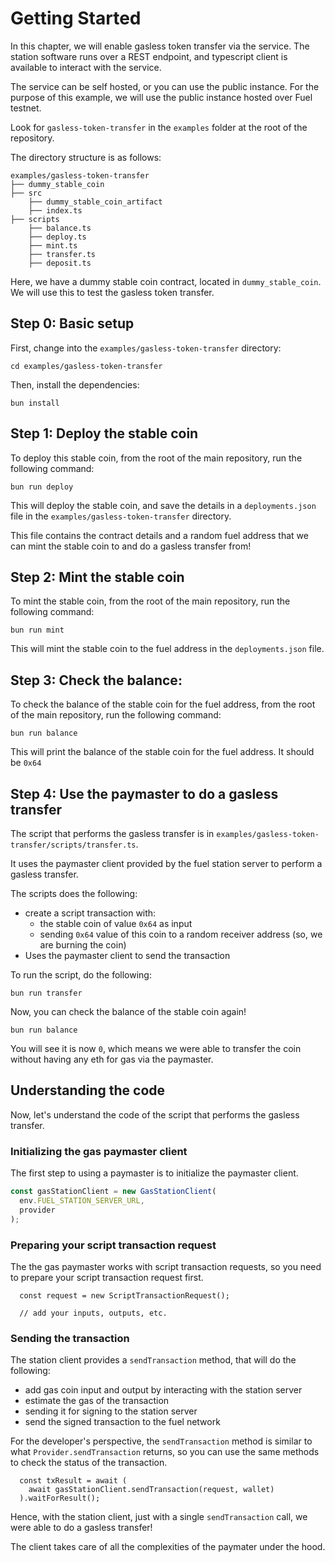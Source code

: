 # Getting Started

In this chapter, we will enable gasless token transfer via the service. The station software runs over a REST endpoint, and typescript client is available to interact with the service.

The service can be self hosted, or you can use the public instance. For the purpose of this example, we will use the public instance hosted over Fuel testnet.

Look for `gasless-token-transfer` in the `examples` folder at the root of the repository.

The directory structure is as follows:

```
examples/gasless-token-transfer
├── dummy_stable_coin
├── src
    ├── dummy_stable_coin_artifact
    ├── index.ts
├── scripts
    ├── balance.ts
    ├── deploy.ts
    ├── mint.ts
    ├── transfer.ts
    ├── deposit.ts
```

Here, we have a dummy stable coin contract, located in `dummy_stable_coin`. We will use this to test the gasless token transfer.

## Step 0: Basic setup

First, change into the `examples/gasless-token-transfer` directory:

```
cd examples/gasless-token-transfer
```

Then, install the dependencies:

```
bun install
```

## Step 1: Deploy the stable coin

To deploy this stable coin, from the root of the main repository, run the following command:

```
bun run deploy
```

This will deploy the stable coin, and save the details in a `deployments.json` file in the `examples/gasless-token-transfer` directory.

This file contains the contract details and a random fuel address that we can mint the stable coin to and do a gasless transfer from!

## Step 2: Mint the stable coin

To mint the stable coin, from the root of the main repository, run the following command:

```
bun run mint
```

This will mint the stable coin to the fuel address in the `deployments.json` file.

## Step 3: Check the balance:

To check the balance of the stable coin for the fuel address, from the root of the main repository, run the following command:

```
bun run balance
```

This will print the balance of the stable coin for the fuel address. It should be `0x64`

## Step 4: Use the paymaster to do a gasless transfer

The script that performs the gasless transfer is in `examples/gasless-token-transfer/scripts/transfer.ts`.

It uses the paymaster client provided by the fuel station server to perform a gasless transfer.

The scripts does the following:

- create a script transaction with:
  - the stable coin of value `0x64` as input
  - sending `0x64` value of this coin to a random receiver address (so, we are burning the coin)
- Uses the paymaster client to send the transaction

To run the script, do the following:

```
bun run transfer
```

Now, you can check the balance of the stable coin again!

```
bun run balance
```

You will see it is now `0`, which means we were able to transfer the coin without having any eth for gas via the paymaster.

## Understanding the code

Now, let's understand the code of the script that performs the gasless transfer.

### Initializing the gas paymaster client

The first step to using a paymaster is to initialize the paymaster client.

```typescript
const gasStationClient = new GasStationClient(
  env.FUEL_STATION_SERVER_URL,
  provider
);
```

### Preparing your script transaction request

The the gas paymaster works with script transaction requests, so you need to prepare your script transaction request first.

```
  const request = new ScriptTransactionRequest();

  // add your inputs, outputs, etc.
```

### Sending the transaction

The station client provides a `sendTransaction` method, that will do the following:

- add gas coin input and output by interacting with the station server
- estimate the gas of the transaction
- sending it for signing to the station server
- send the signed transaction to the fuel network

For the developer's perspective, the `sendTransaction` method is similar to what `Provider.sendTransaction` returns, so you can use the same methods to check the status of the transaction.

```
  const txResult = await (
    await gasStationClient.sendTransaction(request, wallet)
  ).waitForResult();
```

Hence, with the station client, just with a single `sendTransaction` call, we were able to do a gasless transfer!

The client takes care of all the complexities of the paymater under the hood.
